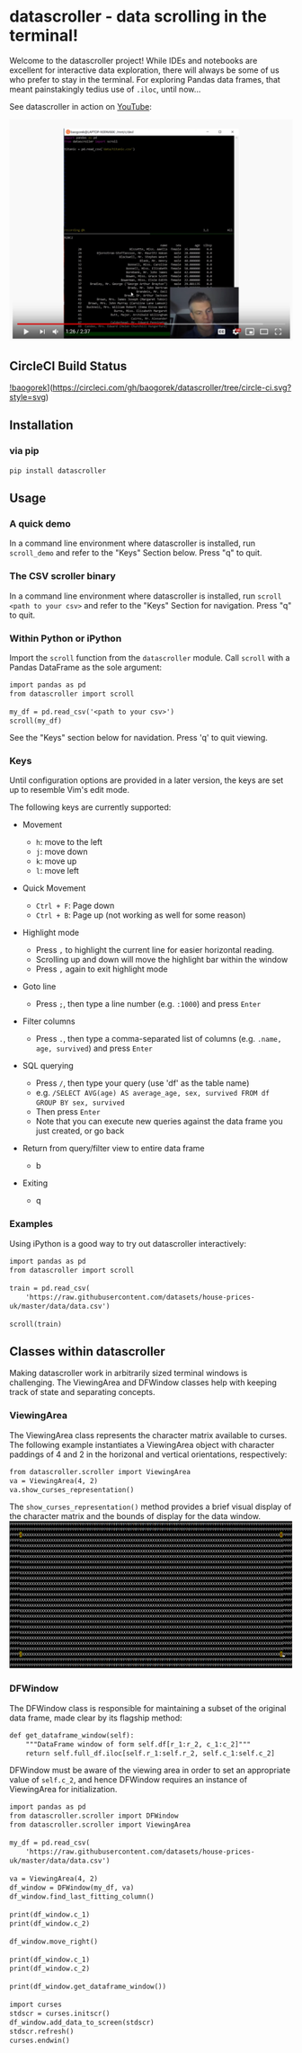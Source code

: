 datascroller - data scrolling in the terminal!
==============================================================================

Welcome to the datascroller project! While IDEs and notebooks are excellent
for interactive data exploration, there will always be some of us who prefer
to stay in the terminal. For exploring Pandas data frames, that meant
painstakingly tedius use of `.iloc`, until now...

See datascroller in action on [YouTube](http://www.youtube.com/watch?v=mewJAcurJPg):

[![datascroller](resources/datascroller_video.png)](http://www.youtube.com/watch?v=mewJAcurJPg "datascroller")

## CircleCI Build Status
[!baogorek](https://circleci.com/gh/baogorek/datascroller/tree/circle-ci.svg?style=svg)](https://circleci.com/gh/baogorek/datascroller/tree/circle-ci.svg?style=svg)

## Installation
### via pip
```
pip install datascroller
```

## Usage

### A quick demo
In a command line environment where datascroller is installed, run
`scroll_demo` and refer to the "Keys" Section below. Press "q" to quit.

### The CSV scroller binary
In a command line environment where datascroller is installed, run
`scroll <path to your csv>` and refer to the "Keys" Section for navigation.
Press "q" to quit.

### Within Python or iPython
Import the `scroll` function from the `datascroller` module.
Call `scroll` with a Pandas DataFrame as the sole argument:

```
import pandas as pd
from datascroller import scroll

my_df = pd.read_csv('<path to your csv>')
scroll(my_df)
```

See the "Keys" section below for navidation. Press 'q' to quit viewing.

### Keys
Until configuration options are provided in a later version, the keys are set
up to resemble Vim's edit mode.

The following keys are currently supported:

- Movement
  + `h`: move to the left
  + `j`: move down
  + `k`: move up
  + `l`: move left

- Quick Movement
  + `Ctrl + F`: Page down
  + `Ctrl + B`: Page up (not working as well for some reason)

- Highlight mode
  + Press `,` to highlight the current line for easier horizontal reading.
  + Scrolling up and down will move the highlight bar within the window
  + Press `,` again to exit highlight mode

- Goto line
  + Press `;`, then type a line number (e.g. `:1000`) and press `Enter`

- Filter columns
  + Press `.`, then type a comma-separated list of columns (e.g. `.name, age, survived`) and press `Enter`

- SQL querying
  + Press `/`, then type your query (use 'df' as the table name)
  + e.g. `/SELECT AVG(age) AS average_age, sex, survived FROM df GROUP BY sex, survived`
  + Then press `Enter`
  + Note that you can execute new queries against the data frame you just created, or go back

- Return from query/filter view to entire data frame
  + b

- Exiting
  + q

### Examples

Using iPython is a good way to try out datascroller interactively:
```
import pandas as pd
from datascroller import scroll

train = pd.read_csv(
    'https://raw.githubusercontent.com/datasets/house-prices-uk/master/data/data.csv')

scroll(train)
```

## Classes within datascroller

Making datascroller work in arbitrarily sized terminal windows is challenging.
The ViewingArea and DFWindow classes help with keeping track of state and
separating concepts.

### ViewingArea

The ViewingArea class represents the character matrix available to curses. The
following example instantiates a ViewingArea object with character paddings
of 4 and 2 in the horizonal and vertical orientations, respectively:

```
from datascroller.scroller import ViewingArea
va = ViewingArea(4, 2)
va.show_curses_representation()
```

The `show_curses_representation()` method provides a brief visual display of
the character matrix and the bounds of display for the data window.
![](resources/show_curses_representation.png)

### DFWindow

The DFWindow class is responsible for maintaining a subset of the original data
frame, made clear by its flagship method:
```
def get_dataframe_window(self):
    """DataFrame window of form self.df[r_1:r_2, c_1:c_2]"""
    return self.full_df.iloc[self.r_1:self.r_2, self.c_1:self.c_2]
```
DFWindow must be aware of the viewing area in order to set an appropriate value
of `self.c_2`, and hence DFWindow requires an instance of ViewingArea for
initialization.
```
import pandas as pd
from datascroller.scroller import DFWindow
from datascroller.scroller import ViewingArea

my_df = pd.read_csv(
    'https://raw.githubusercontent.com/datasets/house-prices-uk/master/data/data.csv')

va = ViewingArea(4, 2)
df_window = DFWindow(my_df, va)
df_window.find_last_fitting_column()

print(df_window.c_1)
print(df_window.c_2)

df_window.move_right()

print(df_window.c_1)
print(df_window.c_2)

print(df_window.get_dataframe_window())

import curses
stdscr = curses.initscr()
df_window.add_data_to_screen(stdscr)
stdscr.refresh()
curses.endwin()
```
